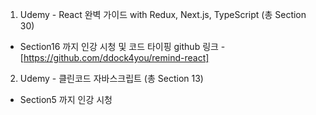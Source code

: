 1. Udemy - React 완벽 가이드 with Redux, Next.js, TypeScript (총 Section 30)

-   Section16 까지 인강 시청 및 코드 타이핑
    github 링크 - [https://github.com/ddock4you/remind-react]

2. Udemy - 클린코드 자바스크립트 (총 Section 13)

-   Section5 까지 인강 시청

